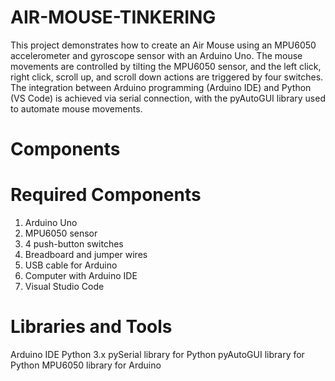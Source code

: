 # AIR-MOUSE-TINKERING

This project demonstrates how to create an Air Mouse using an MPU6050 accelerometer and gyroscope sensor with an Arduino Uno.
The mouse movements are controlled by tilting the MPU6050 sensor, and the left click, right click, scroll up, and scroll down actions are triggered by four switches.
The integration between Arduino programming (Arduino IDE) and Python (VS Code) is achieved via serial connection, with the pyAutoGUI library used to automate mouse movements.

# Components
 # Required Components

1. Arduino Uno
2. MPU6050 sensor
3. 4 push-button switches
4. Breadboard and jumper wires
5. USB cable for Arduino
6. Computer with Arduino IDE
7. Visual Studio Code
   
# Libraries and Tools
  Arduino IDE
  Python 3.x
  pySerial library for Python
  pyAutoGUI library for Python
  MPU6050 library for Arduino
